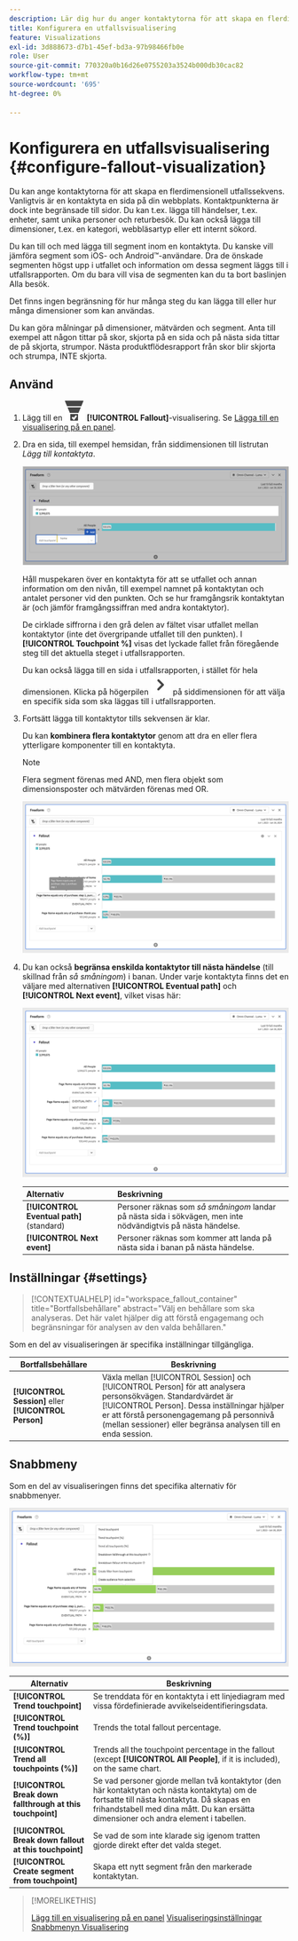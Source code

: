 ```yaml
---
description: Lär dig hur du anger kontaktytorna för att skapa en flerdimensionell fallsekvens.
title: Konfigurera en utfallsvisualisering
feature: Visualizations
exl-id: 3d888673-d7b1-45ef-bd3a-97b98466fb0e
role: User
source-git-commit: 770320a0b16d26e0755203a3524b000db30cac82
workflow-type: tm+mt
source-wordcount: '695'
ht-degree: 0%

---
```


# Konfigurera en utfallsvisualisering {#configure-fallout-visualization}


Du kan ange kontaktytorna för att skapa en flerdimensionell utfallssekvens. Vanligtvis är en kontaktyta en sida på din webbplats. Kontaktpunkterna är dock inte begränsade till sidor. Du kan t.ex. lägga till händelser, t.ex. enheter, samt unika personer och returbesök. Du kan också lägga till dimensioner, t.ex. en kategori, webbläsartyp eller ett internt sökord.

Du kan till och med lägga till segment inom en kontaktyta. Du kanske vill jämföra segment som iOS- och Android™-användare. Dra de önskade segmenten högst upp i utfallet och information om dessa segment läggs till i utfallsrapporten. Om du bara vill visa de segmenten kan du ta bort baslinjen Alla besök.

Det finns ingen begränsning för hur många steg du kan lägga till eller hur många dimensioner som kan användas.

Du kan göra målningar på dimensioner, mätvärden och segment. Anta till exempel att någon tittar på skor, skjorta på en sida och på nästa sida tittar de på skjorta, strumpor. Nästa produktflödesrapport från skor blir skjorta och strumpa, INTE skjorta.

## Använd

1. Lägg till en ![ConversionTrnel](/help/assets/icons/ConversionFunnel.svg) **[!UICONTROL Fallout]**-visualisering. Se [Lägga till en visualisering på en panel](../freeform-analysis-visualizations.md#add-visualizations-to-a-panel).
1. Dra en sida, till exempel hemsidan, från siddimensionen till listrutan *Lägg till kontaktyta*.

   ![Hemsidan från hemsidesdimensionen som dras till fältet Lägg till kontaktpunkt.](assets/fallout-drag.png)

   Håll muspekaren över en kontaktyta för att se utfallet och annan information om den nivån, till exempel namnet på kontaktytan och antalet personer vid den punkten. Och se hur framgångsrik kontaktytan är (och jämför framgångssiffran med andra kontaktytor).

   De cirklade siffrorna i den grå delen av fältet visar utfallet mellan kontaktytor (inte det övergripande utfallet till den punkten). I **[!UICONTROL Touchpoint %]** visas det lyckade fallet från föregående steg till det aktuella steget i utfallsrapporten.

   Du kan också lägga till en sida i utfallsrapporten, i stället för hela dimensionen. Klicka på högerpilen ![ChevronRight](/help/assets/icons/ChevronRight.svg) på siddimensionen för att välja en specifik sida som ska läggas till i utfallsrapporten.

1. Fortsätt lägga till kontaktytor tills sekvensen är klar.

   Du kan **kombinera flera kontaktytor** genom att dra en eller flera ytterligare komponenter till en kontaktyta.

   >[!NOTE]
   >
   >Flera segment förenas med AND, men flera objekt som dimensionsposter och mätvärden förenas med OR.

   ![Sidan:CamerRoll eller Sida: Kamerans kontaktytor är markerade.](assets/fallout-or.png)

1. Du kan också **begränsa enskilda kontaktytor till nästa händelse** (till skillnad från *så småningom*) i banan. Under varje kontaktyta finns det en väljare med alternativen **[!UICONTROL Eventual path]** och **[!UICONTROL Next event]**, vilket visas här:

   ![Vyn Alla besök visar alternativet för eventuell sökväg markerat. ](assets/fallout-nexthit.png)

   | Alternativ | Beskrivning |
   |---|---|
   | **[!UICONTROL Eventual path]** (standard) | Personer räknas som *så småningom* landar på nästa sida i sökvägen, men inte nödvändigtvis på nästa händelse. |
   | **[!UICONTROL Next event]** | Personer räknas som kommer att landa på nästa sida i banan på nästa händelse. |


## Inställningar {#settings}

>[!CONTEXTUALHELP]
>id="workspace_fallout_container"
>title="Bortfallsbehållare"
>abstract="Välj en behållare som ska analyseras. Det här valet hjälper dig att förstå engagemang och begränsningar för analysen av den valda behållaren."

Som en del av visualiseringen är specifika inställningar tillgängliga.

| Bortfallsbehållare | Beskrivning |
|--- |--- |
| **[!UICONTROL Session]** eller **[!UICONTROL Person]** | Växla mellan [!UICONTROL Session] och [!UICONTROL Person] för att analysera personsökvägen. Standardvärdet är [!UICONTROL Person]. Dessa inställningar hjälper er att förstå personengagemang på personnivå (mellan sessioner) eller begränsa analysen till en enda session. |


## Snabbmeny

Som en del av visualiseringen finns det specifika alternativ för snabbmenyer.

![Utfallsalternativ](assets/fallout-options.png)

| Alternativ | Beskrivning |
|--- |--- |
| **[!UICONTROL Trend touchpoint]** | Se trenddata för en kontaktyta i ett linjediagram med vissa fördefinierade avvikelseidentifieringsdata. |
| **[!UICONTROL Trend touchpoint (%)]** | Trends the total fallout percentage. |
| **[!UICONTROL Trend all touchpoints (%)]** | Trends all the touchpoint percentage in the fallout (except **[!UICONTROL All People]**, if it is included), on the same chart. |
| **[!UICONTROL Break down fallthrough at this touchpoint]** | Se vad personer gjorde mellan två kontaktytor (den här kontaktytan och nästa kontaktyta) om de fortsatte till nästa kontaktyta. Då skapas en frihandstabell med dina mått. Du kan ersätta dimensioner och andra element i tabellen. |
| **[!UICONTROL Break down fallout at this touchpoint]** | Se vad de som inte klarade sig igenom tratten gjorde direkt efter det valda steget. |
| **[!UICONTROL Create segment from touchpoint]** | Skapa ett nytt segment från den markerade kontaktytan. |

>[!MORELIKETHIS]
>
>[Lägg till en visualisering på en panel](/help/analysis-workspace/visualizations/freeform-analysis-visualizations.md#add-visualizations-to-a-panel)
>[Visualiseringsinställningar](/help/analysis-workspace/visualizations/freeform-analysis-visualizations.md#settings)
>[Snabbmenyn Visualisering ](/help/analysis-workspace/visualizations/freeform-analysis-visualizations.md#context-menu)
>

